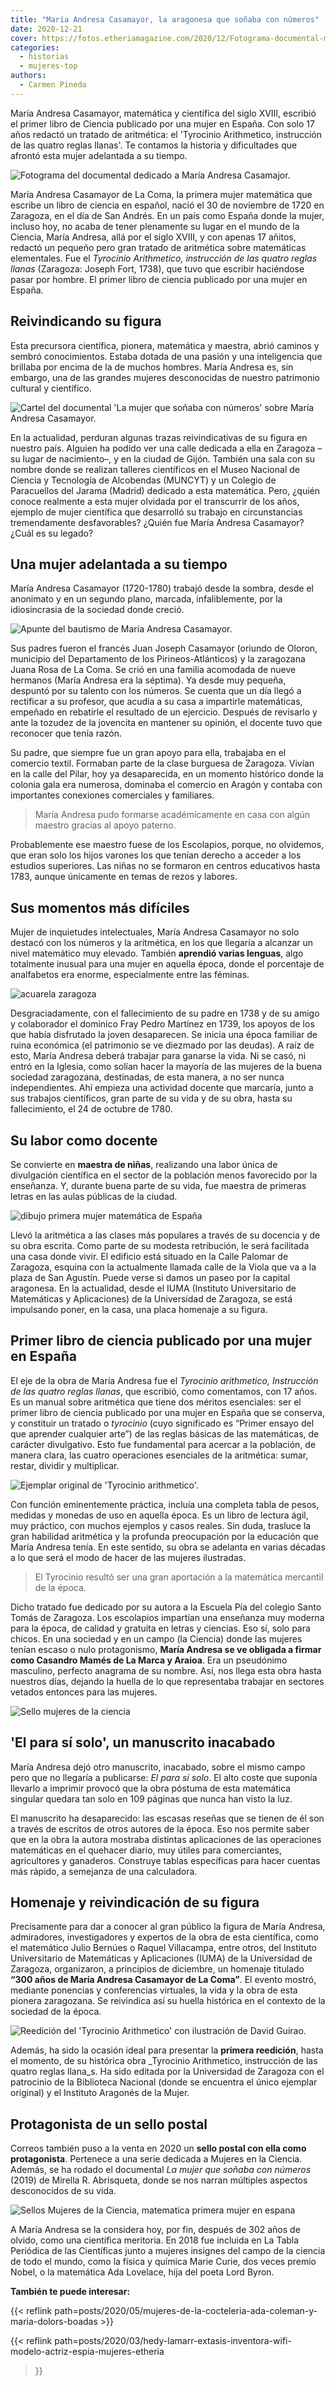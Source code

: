 ```yaml
---
title: "María Andresa Casamayor, la aragonesa que soñaba con números"
date: 2020-12-21
cover: https://fotos.etheriamagazine.com/2020/12/Fotograma-documental-maria-andresa-casamajor.jpg
categories: 
  - historias
  - mujeres-top
authors: 
  - Carmen Pineda
---
```


María Andresa Casamayor, matemática y científica del siglo XVIII, escribió el primer 
libro de Ciencia publicado por una mujer en España. Con solo 17 años redactó un tratado 
de aritmética: el 'Tyrocinio Arithmetico, instrucción de las quatro reglas llanas'. Te 
contamos la historia y dificultades que afrontó esta mujer adelantada a su tiempo. 

![Fotograma del documental dedicado a María Andresa Casamajor.](https://fotos.etheriamagazine.com/2020/12/Fotograma-documental-maria-andresa-casamajor.jpg "Fotograma del documental dedicado a María Andresa Casamajor. © Sintregua Comunicación")

María Andresa Casamayor de La Coma, la primera mujer matemática que escribe un libro de 
ciencia en español, nació el 30 de noviembre de 1720 en Zaragoza, en el día de San 
Andrés. En un país como España donde la mujer, incluso hoy, no acaba de tener plenamente 
su lugar en el mundo de la Ciencia, María Andresa, allá por el siglo XVIII, y con apenas 
17 añitos, redactó un pequeño pero gran tratado de aritmética sobre matemáticas 
elementales. Fue el _Tyrocinio Arithmetico, instrucción de las quatro reglas llanas_ 
(Zaragoza: Joseph Fort, 1738), que tuvo que escribir haciéndose pasar por hombre. El 
primer libro de ciencia publicado por una mujer en España. 

## Reivindicando su figura

Esta precursora científica, pionera, matemática y maestra, abrió caminos y sembró 
conocimientos. Estaba dotada de una pasión y una inteligencia que brillaba por encima de 
la de muchos hombres. María Andresa es, sin embargo, una de las grandes mujeres 
desconocidas de nuestro patrimonio cultural y científico. 

![Cartel del documental 'La mujer que soñaba con números' sobre María Andresa Casamayor.](https://fotos.etheriamagazine.com/2020/12/cartel-documental-maria-andresa-casamajor.jpg "Cartel del documental 'La mujer que soñaba con números' sobre María Andresa Casamayor. © Sintregua Comunicación")

En la actualidad, perduran algunas trazas reivindicativas de su figura en nuestro país. 
Alguien ha podido ver una calle dedicada a ella en Zaragoza –su lugar de nacimiento–, y 
en la ciudad de Gijón. También una sala con su nombre donde se realizan talleres 
científicos en el Museo Nacional de Ciencia y Tecnología de Alcobendas (MUNCYT) y un 
Colegio de Paracuellos del Jarama (Madrid) dedicado a esta matemática. Pero, ¿quién 
conoce realmente a esta mujer olvidada por el transcurrir de los años, ejemplo de mujer 
científica que desarrolló su trabajo en circunstancias tremendamente desfavorables? 
¿Quién fue María Andresa Casamayor? ¿Cuál es su legado? 

## Una mujer adelantada a su tiempo

María Andresa Casamayor (1720-1780) trabajó desde la sombra, desde el anonimato y en un 
segundo plano, marcada, infaliblemente, por la idiosincrasia de la sociedad donde 
creció. 

![Apunte del bautismo de María Andresa Casamayor.](https://fotos.etheriamagazine.com/2020/12/Apunte-del-bautismo-de-Maria-Andresa.jpg "Apunte del bautismo de María Andresa Casamayor. © Archivo de El Pilar")

Sus padres fueron el francés Juan Joseph Casamayor (oriundo de Oloron, municipio del 
Departamento de los Pirineos-Atlánticos) y la zaragozana Juana Rosa de La Coma. Se crió 
en una familia acomodada de nueve hermanos (María Andresa era la séptima). Ya desde muy 
pequeña, despuntó por su talento con los números. Se cuenta que un día llegó a 
rectificar a su profesor, que acudía a su casa a impartirle matemáticas, empeñado en 
rebatirle el resultado de un ejercicio. Después de revisarlo y ante la tozudez de la 
jovencita en mantener su opinión, el docente tuvo que reconocer que tenía razón. 

Su padre, que siempre fue un gran apoyo para ella, trabajaba en el comercio textil. 
Formaban parte de la clase burguesa de Zaragoza. Vivían en la calle del Pilar, hoy ya 
desaparecida, en un momento histórico donde la colonia gala era numerosa, dominaba el 
comercio en Aragón y contaba con importantes conexiones comerciales y familiares. 

> María Andresa pudo formarse académicamente en casa con algún maestro gracias al apoyo 
> paterno. 

Probablemente ese maestro fuese de los Escolapios, porque, no olvidemos, que eran solo 
los hijos varones los que tenían derecho a acceder a los estudios superiores. Las niñas 
no se formaron en centros educativos hasta 1783, aunque únicamente en temas de rezos y 
labores. 

## Sus momentos más difíciles

Mujer de inquietudes intelectuales, María Andresa Casamayor no solo destacó con los 
números y la aritmética, en los que llegaría a alcanzar un nivel matemático muy elevado. 
También **aprendió varias lenguas**, algo totalmente inusual para una mujer en aquella 
época, donde el porcentaje de analfabetos era enorme, especialmente entre las féminas. 

![acuarela zaragoza](https://fotos.etheriamagazine.com/2020/12/zaragoza-acuarela.jpg "En Zaragoza nació y vivió María Andresa Casamayor.")

Desgraciadamente, con el fallecimiento de su padre en 1738 y de su amigo y colaborador 
el dominico Fray Pedro Martínez en 1739, los apoyos de los que había disfrutado la joven 
desaparecen. Se inicia una época familiar de ruina económica (el patrimonio se ve 
diezmado por las deudas). A raíz de esto, María Andresa deberá trabajar para ganarse la 
vida. Ni se casó, ni entró en la Iglesia, como solían hacer la mayoría de las mujeres de 
la buena sociedad zaragozana, destinadas, de esta manera, a no ser nunca independientes. 
Ahí empieza una actividad docente que marcaría, junto a sus trabajos científicos, gran 
parte de su vida y de su obra, hasta su fallecimiento, el 24 de octubre de 1780. 

## Su labor como docente

Se convierte en **maestra de niñas**, realizando una labor única de divulgación 
científica en el sector de la población menos favorecido por la enseñanza. Y, durante 
buena parte de su vida, fue maestra de primeras letras en las aulas públicas de la 
ciudad. 

![dibujo primera mujer matemática de España](https://fotos.etheriamagazine.com/2020/12/dibujo-Primera-científica-española.jpg "Dibujo de María Andresa Casamayor. © Eulogia Merle")

Llevó la aritmética a las clases más populares a través de su docencia y de su obra 
escrita. Como parte de su modesta retribución, le será facilitada una casa donde vivir. 
El edificio está situado en la Calle Palomar de Zaragoza, esquina con la actualmente 
llamada calle de la Viola que va a la plaza de San Agustín. Puede verse si damos un 
paseo por la capital aragonesa. En la actualidad, desde el IUMA (Instituto Universitario 
de Matemáticas y Aplicaciones) de la Universidad de Zaragoza, se está impulsando poner, 
en la casa, una placa homenaje a su figura. 

## Primer libro de ciencia publicado por una mujer en España

El eje de la obra de María Andresa fue el _Tyrocinio arithmetico, Instrucción de las 
quatro reglas llanas_, que escribió, como comentamos, con 17 años. Es un manual sobre 
aritmética que tiene dos méritos esenciales: ser el primer libro de ciencia publicado 
por una mujer en España que se conserva, y constituir un tratado o _tyrocinio_ (cuyo 
significado es “Primer ensayo del que aprender cualquier arte”) de las reglas básicas de 
las matemáticas, de carácter divulgativo. Esto fue fundamental para acercar a la 
población, de manera clara, las cuatro operaciones esenciales de la aritmética: sumar, 
restar, dividir y multiplicar. 

![Ejemplar original de 'Tyrocinio arithmetico'.](https://fotos.etheriamagazine.com/2020/12/Tyrocinio-maria-andresa-casamajor.jpg "Ejemplar original de 'Tyrocinio arithmetico'. © Sintregua Comunicación")

Con función eminentemente práctica, incluía una completa tabla de pesos, medidas y 
monedas de uso en aquella época. Es un libro de lectura ágil, muy práctico, con muchos 
ejemplos y casos reales. Sin duda, trasluce la gran habilidad aritmética y la profunda 
preocupación por la educación que María Andresa tenía. En este sentido, su obra se 
adelanta en varias décadas a lo que será el modo de hacer de las mujeres ilustradas. 

> El Tyrocinio resultó ser una gran aportación a la matemática mercantil de la época. 

Dicho tratado fue dedicado por su autora a la Escuela Pía del colegio Santo Tomás de 
Zaragoza. Los escolapios impartían una enseñanza muy moderna para la época, de calidad y 
gratuita en letras y ciencias. Eso sí, solo para chicos. En una sociedad y en un campo 
(la Ciencia) donde las mujeres tenían escaso o nulo protagonismo, **María Andresa se ve 
obligada a firmar como Casandro Mamés de La Marca y Araioa**. Era un pseudónimo 
masculino, perfecto anagrama de su nombre. Así, nos llega esta obra hasta nuestros días, 
dejando la huella de lo que representaba trabajar en sectores vetados entonces para las 
mujeres. 

![Sello mujeres de la ciencia](https://fotos.etheriamagazine.com/2020/12/sello-maria-andresa-casamajor.jpg "Sello conmemorativo de María Andresa Casamayor.")

## 'El para sí solo', un manuscrito inacabado

María Andresa dejó otro manuscrito, inacabado, sobre el mismo campo pero que no llegaría 
a publicarse: _El para sí solo_. El alto coste que suponía llevarlo a imprimir provocó 
que la obra póstuma de esta matemática singular quedara tan solo en 109 páginas que 
nunca han visto la luz. 

El manuscrito ha desaparecido: las escasas reseñas que se tienen de él son a través de 
escritos de otros autores de la época. Eso nos permite saber que en la obra la autora 
mostraba distintas aplicaciones de las operaciones matemáticas en el quehacer diario, 
muy útiles para comerciantes, agricultores y ganaderos. Construye tablas específicas 
para hacer cuentas más rápido, a semejanza de una calculadora. 

## Homenaje y reivindicación de su figura

Precisamente para dar a conocer al gran público la figura de María Andresa, admiradores, 
investigadores y expertos de la obra de esta científica, como el matemático Julio 
Bernúes o Raquel Villacampa, entre otros, del Instituto Universitario de Matemáticas y 
Aplicaciones (IUMA) de la Universidad de Zaragoza, organizaron, a principios de 
diciembre, un homenaje titulado **“300 años de María Andresa Casamayor de La Coma”**. El 
evento mostró, mediante ponencias y conferencias virtuales, la vida y la obra de esta 
pionera zaragozana. Se reivindica así su huella histórica en el contexto de la sociedad 
de la época. 

![Reedición del 'Tyrocinio Arithmetico' con ilustración de David Guirao.](https://fotos.etheriamagazine.com/2020/12/reedición-Tyrocinio-Arithmetico.jpg "Reedición del 'Tyrocinio Arithmetico' con ilustración de David Guirao.")

Además, ha sido la ocasión ideal para presentar la **primera reedición**, hasta el 
momento, de su histórica obra _Tyrocinio Arithmetico, instrucción de las quatro reglas 
llana_s. Ha sido editada por la Universidad de Zaragoza con el patrocinio de la 
Biblioteca Nacional (donde se encuentra el único ejemplar original) y el Instituto 
Aragonés de la Mujer. 

## Protagonista de un sello postal

Correos también puso a la venta en 2020 un **sello postal con ella como protagonista**. 
Pertenece a una serie dedicada a Mujeres en la Ciencia. Además, se ha rodado el 
documental _La mujer que soñaba con números_ (2019) de Mirella R. Abrisqueta, donde se 
nos narran múltiples aspectos desconocidos de su vida. 

![Sellos Mujeres de la Ciencia, matematica primera mujer en espana](https://fotos.etheriamagazine.com/2020/12/sello-Maria-Andresa-Casamayor.jpg "Sello dedicado a María Andresa Casamayor dentro de la serie Mujeres de la Ciencia.")

A María Andresa se la considera hoy, por fin, después de 302 años de olvido, como una 
científica meritoria. En 2018 fue incluida en La Tabla Periódica de las Científicas 
junto a mujeres insignes del campo de la ciencia de todo el mundo, como la física y 
química Marie Curie, dos veces premio Nobel, o la matemática Ada Lovelace, hija del 
poeta Lord Byron. 

**También te puede interesar:** 

{{< reflink 
path=posts/2020/05/mujeres-de-la-cocteleria-ada-coleman-y-maria-dolors-boadas >}} 

{{< reflink 
path=posts/2020/03/hedy-lamarr-extasis-inventora-wifi-modelo-actriz-espia-mujeres-etheria 
>}}
